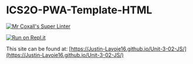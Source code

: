 # ICS2O-PWA-Template-HTML

[![Mr Coxall's Super Linter](https://github.com/Justin-Lavoie16/Unit-3-02-JS/workflows/Mr%20Coxall's%20Super%20Linter/badge.svg)](https://github.com/Justin-Lavoie16/Unit-3-02-JS/actions)

[![Run on Repl.it](https://repl.it/badge/github/Justin-Lavoie16/Unit-3-02-JS)](https://repl.it/github/Justin-Lavoie16/Unit-3-02-JS)

This site can be found at: [https://Justin-Lavoie16.github.io/Unit-3-02-JS/](https://Justin-Lavoie16.github.io/Unit-3-02-JS/)
